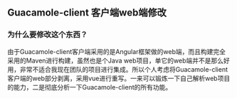 ## Guacamole-client 客户端web端修改

### 为什么要修改这个东西？

由于Guacamole-client客户端采用的是Angular框架做的web端，而且构建完全采用的Maven进行构建，虽然也是个Java web项目，单它的web端并不是那么好用，非常不适合我现在团队的项目进行集成。所以个人考虑将Guacamole-client客户端的web部分剥离，采用vue进行重写。一来可以锻炼一下自己解析web项目的能力，二是彻底分析一下Guacamole-client的所有功能。

